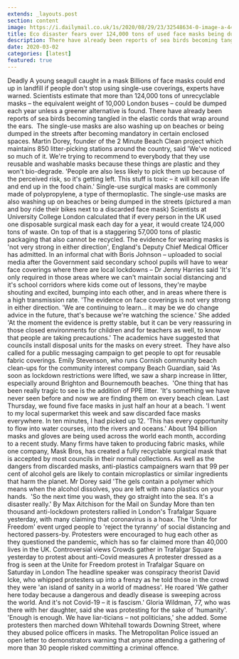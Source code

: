 ```yaml
---
extends: _layouts.post
section: content
image: https://i.dailymail.co.uk/1s/2020/08/29/23/32548634-0-image-a-44_1598740608186.jpg 
title: Eco disaster fears over 124,000 tons of used face masks being dumped each year 
description: There have already been reports of sea birds becoming tangled in the elastic cords that wrap around the ears as the single-use masks wash up on beaches or are dumped in the streets. 
date: 2020-03-02 
categories: [latest] 
featured: true 
--- 
```

Deadly A young seagull caught in a mask
Billions of face masks could end up in landfill if people don&#039;t stop using single-use coverings, experts have warned.
Scientists estimate that more than 124,000 tons of unrecyclable masks &ndash; the equivalent weight of 10,000 London buses &ndash; could be dumped each year unless a greener alternative is found.
There have already been reports of sea birds becoming tangled in the elastic cords that wrap around the ears.&nbsp;
The single-use masks are also washing up on beaches or being dumped in the streets after becoming mandatory in certain enclosed spaces.
Martin Dorey, founder of the 2 Minute Beach Clean project which maintains 850 litter-picking stations around the country, said &#039;We&#039;ve noticed so much of it. We&#039;re trying to recommend to everybody that they use reusable and washable masks because these things are plastic and they won&#039;t bio-degrade.
&#039;People are also less likely to pick them up because of the perceived risk, so it&#039;s getting left. This stuff is toxic &ndash; it will kill ocean life and end up in the food chain.&#039;
Single-use surgical masks are commonly made of polypropylene, a type of thermoplastic.
The single-use masks are also washing up on beaches or being dumped in the streets (pictured a man and boy ride their bikes next to a discarded face mask)
Scientists at University College London calculated that if every person in the UK used one disposable surgical mask each day for a year, it would create 124,000 tons of waste.&nbsp;On top of that is a staggering 57,000 tons of plastic packaging that also cannot be recycled.
The evidence for wearing masks is &#039;not very strong in either direction&#039;, England&#039;s Deputy Chief Medical Officer has admitted.
In an informal chat with Boris Johnson &ndash; uploaded to social media after the Government said secondary school pupils will have to wear face coverings where there are local lockdowns &ndash; Dr Jenny Harries said &#039;It&#039;s only required in those areas where we can&#039;t maintain social distancing and it&#039;s school corridors where kids come out of lessons, they&#039;re maybe shouting and excited, bumping into each other, and in areas where there is a high transmission rate.
&#039;The evidence on face coverings is not very strong in either direction.
&#039;We are continuing to learn... it may be we do change advice in the future, that&#039;s because we&#039;re watching the science.&#039;
She added &#039;At the moment the evidence is pretty stable, but it can be very reassuring in those closed environments for children and for teachers as well, to know that people are taking precautions.&#039;
The academics have suggested that councils install disposal units for the masks on every street.&nbsp;
They have also called for a public messaging campaign to get people to opt for reusable fabric coverings.
Emily Stevenson, who runs Cornish community beach clean-ups for the community interest company Beach Guardian, said &#039;As soon as lockdown restrictions were lifted, we saw a sharp increase in litter, especially around Brighton and Bournemouth beaches.&nbsp;
&#039;One thing that has been really tragic to see is the addition of PPE litter.
&#039;It&#039;s something we have never seen before and now we are finding them on every beach clean. Last Thursday, we found five face masks in just half an hour at a beach.
&#039;I went to my local supermarket this week and saw discarded face masks everywhere. In ten minutes, I had picked up 12.
&#039;This has every opportunity to flow into water courses, into the rivers and oceans.&#039;
About 194 billion masks and gloves are being used across the world each month, according to a recent study.
Many firms have taken to producing fabric masks, while one company, Mask Bros, has created a fully recyclable surgical mask that is accepted by most councils in their normal collections.
As well as the dangers from discarded masks, anti-plastics campaigners warn that 99 per cent of alcohol gels are likely to contain microplastics or similar ingredients that harm the planet.
Mr Dorey said &#039;The gels contain a polymer which means when the alcohol dissolves, you are left with nano plastics on your hands.&nbsp;
&#039;So the next time you wash, they go straight into the sea. It&#039;s a disaster really.&#039;
By Max Aitchison for the Mail on Sunday
More than ten thousand anti-lockdown protesters rallied in London&#039;s Trafalgar Square yesterday, with many claiming that coronavirus is a hoax.
The &#039;Unite for Freedom&#039; event urged people to &#039;reject the tyranny&#039; of social distancing and hectored passers-by.
Protesters were encouraged to hug each other as they questioned the pandemic, which has so far claimed more than 40,000 lives in the UK.
Controversial views Crowds gather in Trafalgar Square yesterday to protest about anti-Covid measures
A protester dressed as a frog is seen at the Unite for Freedom protest in Trafalgar Square on Saturday in London
The headline speaker was conspiracy theorist David Icke, who whipped protesters up into a frenzy as he told those in the crowd they were &#039;an island of sanity in a world of madness&#039;.
He roared &#039;We gather here today because a dangerous and deadly disease is sweeping across the world. And it&#039;s not Covid-19 &ndash; it is fascism.&#039;
Gloria Wildman, 77, who was there with her daughter, said she was protesting for the sake of &#039;humanity&#039;.
&#039;Enough is enough. We have liar-ticians &ndash; not politicians,&#039; she added.
Some protesters then marched down Whitehall towards Downing Street, where they abused police officers in masks.
The Metropolitan Police issued an open letter to demonstrators warning that anyone attending a gathering of more than 30 people risked committing a criminal offence.